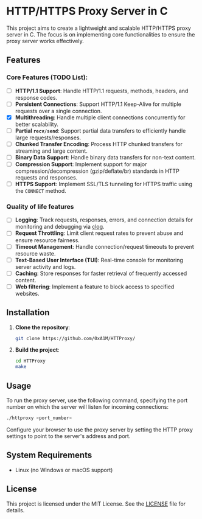 # HTTP/HTTPS Proxy Server in C

This project aims to create a lightweight and scalable HTTP/HTTPS proxy server in C. The focus is on implementing core functionalities to ensure the proxy server works effectively.

## Features

### Core Features (TODO List):

- [ ] **HTTP/1.1 Support**: Handle HTTP/1.1 requests, methods, headers, and response codes.
- [ ] **Persistent Connections**: Support HTTP/1.1 Keep-Alive for multiple requests over a single connection.
- [x] **Multithreading**: Handle multiple client connections concurrently for better scalability.
- [ ] **Partial `recv/send`**: Support partial data transfers to efficiently handle large requests/responses.
- [ ] **Chunked Transfer Encoding**: Process HTTP chunked transfers for streaming and large content.
- [ ] **Binary Data Support**: Handle binary data transfers for non-text content.
- [ ] **Compression Support**: Implement support for major compression/decompression (gzip/deflate/br) standards in HTTP requests and responses.
- [ ] **HTTPS Support**: Implement SSL/TLS tunneling for HTTPS traffic using the `CONNECT` method.

### Quality of life features

- [ ] **Logging**: Track requests, responses, errors, and connection details for monitoring and debugging via [clog](https://github.com/0xA1M/clog).
- [ ] **Request Throttling**: Limit client request rates to prevent abuse and ensure resource fairness.
- [ ] **Timeout Management**: Handle connection/request timeouts to prevent resource waste.
- [ ] **Text-Based User Interface (TUI)**: Real-time console for monitoring server activity and logs.
- [ ] **Caching**: Store responses for faster retrieval of frequently accessed content.
- [ ] **Web filtering**: Implement a feature to block access to specified websites.

## Installation

1. **Clone the repository**:
   ```bash
   git clone https://github.com/0xA1M/HTTProxy/
   ```
2. **Build the project**:
   ```bash
   cd HTTProxy
   make
   ```

## Usage

To run the proxy server, use the following command, specifying the port number on which the server will listen for incoming connections:
```bash
./httproxy <port_number>
```

Configure your browser to use the proxy server by setting the HTTP proxy settings to point to the server's address and port.

## System Requirements

- Linux (no Windows or macOS support)

## License

This project is licensed under the MIT License. See the [LICENSE](LICENSE) file for details.
